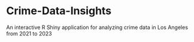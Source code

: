 # Crime-Data-Insights
An interactive R Shiny application for analyzing crime data in Los Angeles from 2021 to 2023
